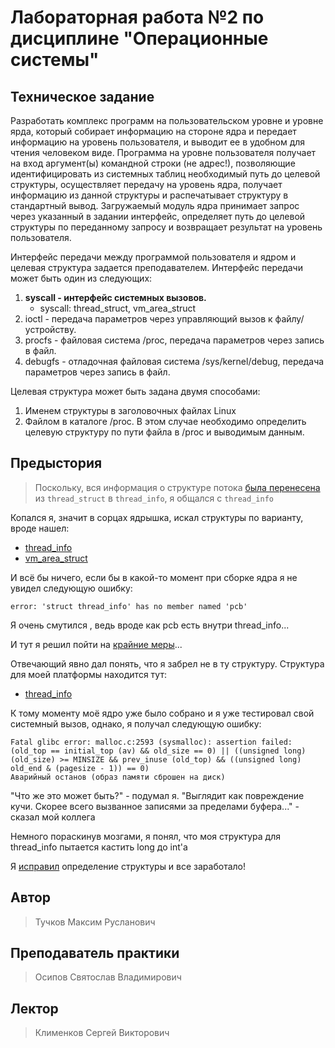 # Лабораторная работа №2 по дисциплине "Операционные системы"

## Техническое задание

Разработать комплекс программ на пользовательском уровне и уровне ярда, который собирает информацию на стороне ядра и передает информацию на уровень пользователя, и выводит ее в удобном для чтения человеком виде. Программа на уровне пользователя получает на вход аргумент(ы) командной строки (не адрес!), позволяющие идентифицировать из системных таблиц необходимый путь до целевой структуры, осуществляет передачу на уровень ядра, получает информацию из данной структуры и распечатывает структуру в стандартный вывод. Загружаемый модуль ядра принимает запрос через указанный в задании интерфейс, определяет путь до целевой структуры по переданному запросу и возвращает результат на уровень пользователя.

Интерфейс передачи между программой пользователя и ядром и целевая структура задается преподавателем. Интерфейс передачи может быть один из следующих:

1. **syscall - интерфейс системных вызовов.**
    - syscall: thread_struct, vm_area_struct
1. ioctl - передача параметров через управляющий вызов к файлу/устройству.
1. procfs - файловая система /proc, передача параметров через запись в файл.
1. debugfs - отладочная файловая система /sys/kernel/debug, передача параметров через запись в файл.

Целевая структура может быть задана двумя способами:

1. Именем структуры в заголовочных файлах Linux
1. Файлом в каталоге /proc. В этом случае необходимо определить целевую структуру по пути файла в /proc и выводимым данным.

## Предыстория

> Поскольку, вся информация о структуре потока [была перенесена](https://elixir.bootlin.com/linux/v6.2.1/source/arch/alpha/include/asm/processor.h#L30) из `thread_struct` в `thread_info`, я общался с `thread_info`

Копался я, значит в сорцах ядрышка, искал структуры по варианту, вроде нашел:

- [thread_info](https://elixir.bootlin.com/linux/v6.2.1/source/arch/alpha/include/asm/thread_info.h#L15)
- [vm_area_struct](https://elixir.bootlin.com/linux/v6.2.1/source/include/linux/mm_types.h#L535)

И всё бы ничего, если бы в какой-то момент при сборке ядра я не увидел следующую ошибку:

```console
error: 'struct thread_info' has no member named 'pcb'
```

Я очень смутился , ведь вроде как pcb есть внутри thread_info...

И тут я решил пойти на [крайние меры](https://stackoverflow.com/questions/77470666/error-while-programming-a-custom-system-call-in-the-linux-kernel-version-6-2-1)...

Отвечающий явно дал понять, что я забрел не в ту структуру. Структура для моей платформы находится тут:

- [thread_info](https://elixir.bootlin.com/linux/latest/source/arch/x86/include/asm/thread_info.h#L56)

К тому моменту моё ядро уже было собрано и я уже тестировал свой системный вызов, однако, я получал следующую ошибку:

```console
Fatal glibc error: malloc.c:2593 (sysmalloc): assertion failed: (old_top == initial_top (av) && old_size == 0) || ((unsigned long) (old_size) >= MINSIZE && prev_inuse (old_top) && ((unsigned long) old_end & (pagesize - 1)) == 0)
Аварийный останов (образ памяти сброшен на диск)
```

"Что же это может быть?" - подумал я. 
"Выглядит как повреждение кучи. Скорее всего вызванное записями за пределами буфера..." - сказал мой коллега

Немного пораскинув мозгами, я понял, что моя структура для thread_info пытается кастить long до int'а

Я [исправил](https://github.com/IndianMax03/syscalls/commit/57570ad561ff44884739d62cfe358f066ae1ecf7) определение структуры и все заработало!

## Автор

> Тучков Максим Русланович

## Преподаватель практики

> Осипов Святослав Владимирович

## Лектор

> Клименков Сергей Викторович
